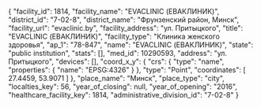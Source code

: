 {
    "facility_id": 1814,
    "facility_name": "EVACLINIC (ЕВАКЛИНИК)",
    "district_id": "7-02-8",
    "district_name": "Фрунзенский район, Минск",
    "facility_url": "evaclinic.by",
    "facility_address": "ул. Притыцкого",
    "title": "EVACLINIC (ЕВАКЛИНИК)",
    "facility_type": "Клиника женского здоровья",
    "ap_1": "78-847",
    "name": "EVACLINIC (ЕВАКЛИНИК)",
    "state": "public institution",
    "stats": [],
    "med_id": 10290593,
    "address": "ул. Притыцкого",
    "devices": [],
    "coord_x_y": {
        "crs": {
            "type": "name",
            "properties": {
                "name": "EPSG:4326"
            }
        },
        "type": "Point",
        "coordinates": [
            27.4459,
            53.9071
        ]
    },
    "place_name": "Минск",
    "place_type": "city",
    "localties_key": 56,
    "year_of_closing": null,
    "year_of_opening": "2016",
    "healthcare_facility_key": 1814,
    "administrative_division_id": "7-02-8"
}